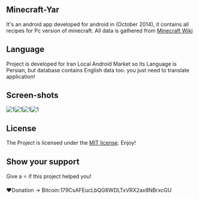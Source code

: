 ## Minecraft-Yar
It's an android app developed for android in (October 2014), it contains all recipes for Pc version of minecraft.
All data is gathered from [Minecraft Wiki](https://minecraft.gamepedia.com/Minecraft_Wiki)

## Language
Project is developed for Iran Local Android Market so its Language is Persian, but database contains English data too. you just need to translate application!

## Screen-shots
![1](https://raw.githubusercontent.com/irhosseinz/Minecraft-Yar/master/screenshots/device-2014-10-31-150345.png)![1](https://raw.githubusercontent.com/irhosseinz/Minecraft-Yar/master/screenshots/device-2014-11-16-170713.png)![1](https://raw.githubusercontent.com/irhosseinz/Minecraft-Yar/master/screenshots/device-2014-11-16-170750.png)![1](https://raw.githubusercontent.com/irhosseinz/Minecraft-Yar/master/screenshots/device-2014-11-16-170850.png)

## License
The Project is licensed under the [MIT license](https://opensource.org/licenses/MIT). Enjoy!

## Show your support
Give a ⭐️ if this project helped you!

❤️Donation -> Bitcoin:179CsAFEucLbQG6WDLTxVRX2ax8NBrxcGU
